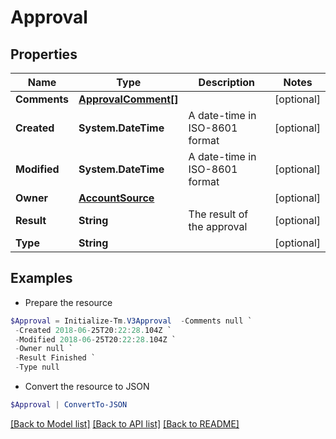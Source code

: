 # Approval
## Properties

Name | Type | Description | Notes
------------ | ------------- | ------------- | -------------
**Comments** | [**ApprovalComment[]**](ApprovalComment.md) |  | [optional] 
**Created** | **System.DateTime** | A date-time in ISO-8601 format | [optional] 
**Modified** | **System.DateTime** | A date-time in ISO-8601 format | [optional] 
**Owner** | [**AccountSource**](AccountSource.md) |  | [optional] 
**Result** | **String** | The result of the approval | [optional] 
**Type** | **String** |  | [optional] 

## Examples

- Prepare the resource
```powershell
$Approval = Initialize-Tm.V3Approval  -Comments null `
 -Created 2018-06-25T20:22:28.104Z `
 -Modified 2018-06-25T20:22:28.104Z `
 -Owner null `
 -Result Finished `
 -Type null
```

- Convert the resource to JSON
```powershell
$Approval | ConvertTo-JSON
```

[[Back to Model list]](../README.md#documentation-for-models) [[Back to API list]](../README.md#documentation-for-api-endpoints) [[Back to README]](../README.md)

